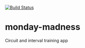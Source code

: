 [![Build Status](https://travis-ci.org/joekickass/monday-madness.svg?branch=master)](https://travis-ci.org/joekickass/monday-madness)

# monday-madness
Circuit and interval training app
